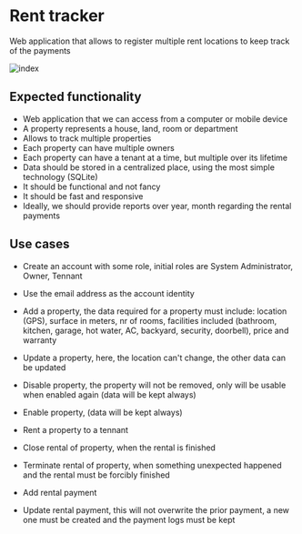 # Rent tracker
Web application that allows to register multiple rent locations to keep track of the payments 

![index](https://user-images.githubusercontent.com/248934/199085783-d9e49d36-cdc7-41f7-9331-db51b118272f.jpg)

## Expected functionality

- Web application that we can access from a computer or mobile device
- A property represents a house, land, room or department
- Allows to track multiple properties
- Each property can have multiple owners
- Each property can have a tenant at a time, but multiple over its lifetime
- Data should be stored in a centralized place, using the most simple technology (SQLite)
- It should be functional and not fancy
- It should be fast and responsive
- Ideally, we should provide reports over year, month regarding the rental payments

## Use cases

- Create an account with some role, initial roles are System Administrator, Owner, Tennant
- Use the email address as the account identity
- Add a property, the data required for a property must include: location (GPS), surface in meters, nr of rooms, facilities included (bathroom, kitchen, garage, hot water, AC, backyard, security, doorbell), price and warranty 

- Update a property, here, the location can't change, the other data can be updated
- Disable property, the property will not be removed, only will be usable when enabled again (data will be kept always)
- Enable property, (data will be kept always)
- Rent a property to a tennant
- Close rental of property, when the rental is finished
- Terminate rental of property, when something unexpected happened and the rental must be forcibly finished
- Add rental payment
- Update rental payment, this will not overwrite the prior payment, a new one must be created and the payment logs must be kept

